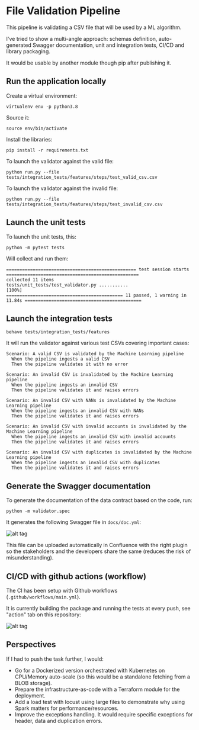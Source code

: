 # File Validation Pipeline

This pipeline is validating a CSV file that will be used by a ML algorithm.

I've tried to show a multi-angle approach:
schemas definition, auto-generated Swagger documentation, unit and integration tests, CI/CD and library packaging.

It would be usable by another module though pip after publishing it.

## Run the application locally

Create a virtual environment:

`virtualenv env -p python3.8`

Source it:

`source env/bin/activate`

Install the libraries:

`pip install -r requirements.txt`

To launch the validator against the valid file:

`python run.py --file tests/integration_tests/features/steps/test_valid_csv.csv`

To launch the validator against the invalid file:

`python run.py --file tests/integration_tests/features/steps/test_invalid_csv.csv`

## Launch the unit tests

To launch the unit tests, this:

```python -m pytest tests```

Will collect and run them:

```
================================================= test session starts ==================================================
collected 11 items
tests/unit_tests/test_validator.py ...........                                                                   [100%]
============================================ 11 passed, 1 warning in 11.84s ============================================
```

## Launch the integration tests

```
behave tests/integration_tests/features
```

It will run the validator against various test CSVs covering important cases:

```
Scenario: A valid CSV is validated by the Machine Learning pipeline
  When the pipeline ingests a valid CSV
  Then the pipeline validates it with no error

Scenario: An invalid CSV is invalidated by the Machine Learning pipeline
  When the pipeline ingests an invalid CSV
  Then the pipeline validates it and raises errors

Scenario: An invalid CSV with NANs is invalidated by the Machine Learning pipeline
  When the pipeline ingests an invalid CSV with NANs
  Then the pipeline validates it and raises errors

Scenario: An invalid CSV with invalid accounts is invalidated by the Machine Learning pipeline
  When the pipeline ingests an invalid CSV with invalid accounts
  Then the pipeline validates it and raises errors

Scenario: An invalid CSV with duplicates is invalidated by the Machine Learning pipeline
  When the pipeline ingests an invalid CSV with duplicates
  Then the pipeline validates it and raises errors
```

## Generate the Swagger documentation

To generate the documentation of the data contract based on the code, run:

```
python -m validator.spec
```

It generates the following Swagger file in `docs/doc.yml`:

![alt tag](https://i.ibb.co/47yJMWq/Screenshot-2022-01-29-at-19-33-22.png)


This file can be uploaded automatically in Confluence with the right plugin so the stakeholders and the developers share the same (reduces the risk of misunderstanding).

## CI/CD with github actions (workflow)

The CI has been setup with Github workflows (`.github/workflows/main.yml`). 

It is currently building the package and running the tests at every push, see "action" tab on this repository:


![alt tag](https://i.ibb.co/pdm3zjW/Screenshot-2022-01-29-at-18-52-00.png)


## Perspectives

If I had to push the task further, I would: 

- Go for a Dockerized version orchestrated with Kubernetes on CPU/Memory auto-scale (so this would be a standalone fetching from a BLOB storage).
- Prepare the infrastructure-as-code with a Terraform module for the deployment.
- Add a load test with locust using large files to demonstrate why using Spark matters for performance/resources.
- Improve the exceptions handling. It would require specific exceptions for header, data and duplication errors.

